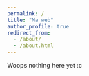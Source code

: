 ```yaml
---
permalink: /
title: "Ma web"
author_profile: true
redirect_from:
  - /about/
  - /about.html
---
```


Woops nothing here yet :c
